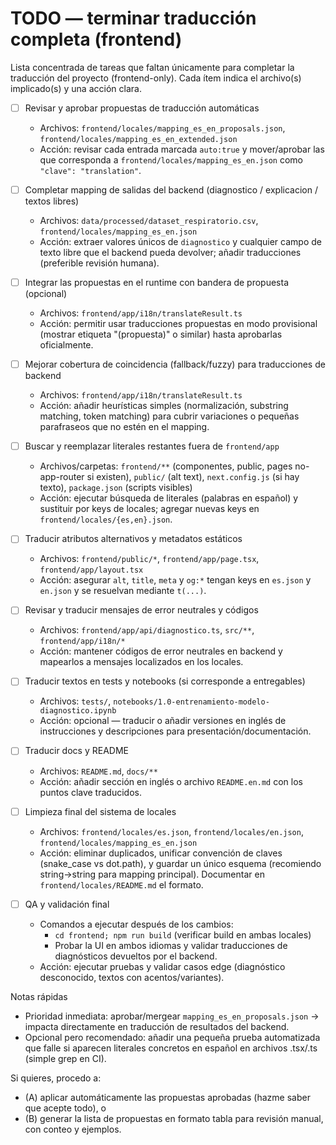 # TODO — terminar traducción completa (frontend)

Lista concentrada de tareas que faltan únicamente para completar la traducción del proyecto (frontend-only). Cada ítem indica el archivo(s) implicado(s) y una acción clara.

- [ ] Revisar y aprobar propuestas de traducción automáticas
  - Archivos: `frontend/locales/mapping_es_en_proposals.json`, `frontend/locales/mapping_es_en_extended.json`
  - Acción: revisar cada entrada marcada `auto:true` y mover/aprobar las que corresponda a `frontend/locales/mapping_es_en.json` como `"clave": "translation"`.

- [ ] Completar mapping de salidas del backend (diagnostico / explicacion / textos libres)
  - Archivos: `data/processed/dataset_respiratorio.csv`, `frontend/locales/mapping_es_en.json`
  - Acción: extraer valores únicos de `diagnostico` y cualquier campo de texto libre que el backend pueda devolver; añadir traducciones (preferible revisión humana).

- [ ] Integrar las propuestas en el runtime con bandera de propuesta (opcional)
  - Archivos: `frontend/app/i18n/translateResult.ts`
  - Acción: permitir usar traducciones propuestas en modo provisional (mostrar etiqueta "(propuesta)" o similar) hasta aprobarlas oficialmente.

- [ ] Mejorar cobertura de coincidencia (fallback/fuzzy) para traducciones de backend
  - Archivos: `frontend/app/i18n/translateResult.ts`
  - Acción: añadir heurísticas simples (normalización, substring matching, token matching) para cubrir variaciones o pequeñas parafraseos que no estén en el mapping.

- [ ] Buscar y reemplazar literales restantes fuera de `frontend/app`
  - Archivos/carpetas: `frontend/**` (componentes, public, pages no-app-router si existen), `public/` (alt text), `next.config.js` (si hay texto), `package.json` (scripts visibles)
  - Acción: ejecutar búsqueda de literales (palabras en español) y sustituir por keys de locales; agregar nuevas keys en `frontend/locales/{es,en}.json`.

- [ ] Traducir atributos alternativos y metadatos estáticos
  - Archivos: `frontend/public/*`, `frontend/app/page.tsx`, `frontend/app/layout.tsx`
  - Acción: asegurar `alt`, `title`, `meta` y `og:*` tengan keys en `es.json` y `en.json` y se resuelvan mediante `t(...)`.

- [ ] Revisar y traducir mensajes de error neutrales y códigos
  - Archivos: `frontend/app/api/diagnostico.ts`, `src/**`, `frontend/app/i18n/*`
  - Acción: mantener códigos de error neutrales en backend y mapearlos a mensajes localizados en los locales.

- [ ] Traducir textos en tests y notebooks (si corresponde a entregables)
  - Archivos: `tests/`, `notebooks/1.0-entrenamiento-modelo-diagnostico.ipynb`
  - Acción: opcional — traducir o añadir versiones en inglés de instrucciones y descripciones para presentación/documentación.

- [ ] Traducir docs y README
  - Archivos: `README.md`, `docs/**`
  - Acción: añadir sección en inglés o archivo `README.en.md` con los puntos clave traducidos.

- [ ] Limpieza final del sistema de locales
  - Archivos: `frontend/locales/es.json`, `frontend/locales/en.json`, `frontend/locales/mapping_es_en.json`
  - Acción: eliminar duplicados, unificar convención de claves (snake_case vs dot.path), y guardar un único esquema (recomiendo string→string para mapping principal). Documentar en `frontend/locales/README.md` el formato.

- [ ] QA y validación final
  - Comandos a ejecutar después de los cambios:
    - `cd frontend; npm run build` (verificar build en ambas locales)
    - Probar la UI en ambos idiomas y validar traducciones de diagnósticos devueltos por el backend.
  - Acción: ejecutar pruebas y validar casos edge (diagnóstico desconocido, textos con acentos/variantes).

Notas rápidas
- Prioridad inmediata: aprobar/mergear `mapping_es_en_proposals.json` → impacta directamente en traducción de resultados del backend.
- Opcional pero recomendado: añadir una pequeña prueba automatizada que falle si aparecen literales concretos en español en archivos .tsx/.ts (simple grep en CI).

Si quieres, procedo a:
- (A) aplicar automáticamente las propuestas aprobadas (hazme saber que acepte todo), o
- (B) generar la lista de propuestas en formato tabla para revisión manual, con conteo y ejemplos.

